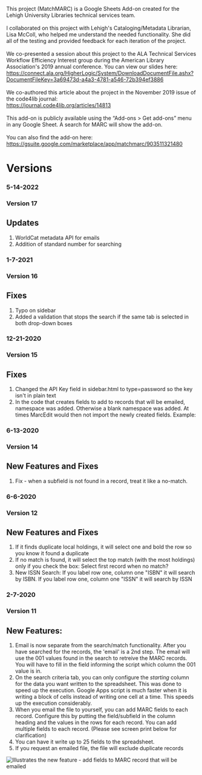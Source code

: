 This project (MatchMARC) is a Google Sheets Add-on created for the Lehigh University Libraries technical services team.
<br><br>
I collaborated on this project with Lehigh's Cataloging/Metadata Librarian, Lisa McColl, who helped me understand the needed functionality.  She did all of the testing and provided feedback for each iteration of the project.
<br><br>
We co-presented a session about this project to the ALA Technical Services Workflow Efficiency Interest group during the American Library Association's 2019 annual conference. You can view our slides here: https://connect.ala.org/HigherLogic/System/DownloadDocumentFile.ashx?DocumentFileKey=3a69473d-a4a3-4781-a546-72b394ef3886
<br><br>
We co-authored this article about the project in the November 2019 issue of the code4lib journal:<br>
https://journal.code4lib.org/articles/14813
<br><br>
This add-on is publicly available using the “Add-ons > Get add-ons” menu in any Google Sheet. A search for MARC will show the add-on.
<br><br>
You can also find the add-on here:
https://gsuite.google.com/marketplace/app/matchmarc/903511321480

# Versions

### 5-14-2022
### Version 17
## Updates
1) WorldCat metadata API for emails
2) Addition of standard number for searching

### 1-7-2021
### Version 16
## Fixes
1) Typo on sidebar
2) Added a validation that stops the search if the same tab is selected in both drop-down boxes
  
  
### 12-21-2020
### Version 15
## Fixes
1) Changed the API Key field in sidebar.html to type=password so the key isn't in plain text
2) In the code that creates fields to add to records that will be emailed, namespace was added.  Otherwise a blank namespace was added.  At times MarcEdit would then not import the newly created fields.  Example: <datafield xmlns="" tag="980" ind1="" ind2="">

### 6-13-2020
### Version 14
## New Features and Fixes
1) Fix - when a subfield is not found in a record, treat it like a no-match.

### 6-6-2020
### Version 12
## New Features and Fixes
1) If it finds duplicate local holdings, it will select one and bold the row so you know it found a duplicate
2) If no match is found, it will select the top match (with the most holdings) only if you check the box: Select first record when no match?
3) New ISSN Search: If you label row one, column one "ISBN" it will search by ISBN.  If you label row one, column one "ISSN" it will search by ISSN

### 2-7-2020
### Version 11
## New Features:
1) Email is now separate from the search/match functionality.  After you have searched for the records, the 'email' is a 2nd step.  The email will use the 001 values found in the search to retreive the MARC records.  You will have to fill in the field informing the script which column the 001 value is in.
2) On the search criteria tab, you can only configure the *starting* column for the data you want written to the spreadsheet. This was done to speed up the execution.  Google Apps script is much faster when it is writing a block of cells instead of writing one cell at a time.  This speeds up the execution considerably.
3) When you email the file to yourself, you can add MARC fields to each record.  Configure this by putting the field/subfield in the column heading and the values in the rows for each record.  You can add multiple fields to each record.  (Please see screen print below for clarification)
4) You can have it write up to 25 fields to the spreadsheet.  
5) If you request an emailed file, the file will exclude duplicate records


![Illustrates the new feature - add fields to MARC record that will be emailed](matchMarchScreenShot.png?raw=true "Illustrates the new feature - add fields to MARC record that will be emailed")

